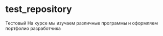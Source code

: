 # test_repository
Тестовый
На курсе мы изучаем различные программы и оформляем портфолио разработчика
